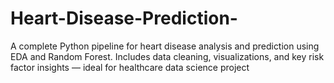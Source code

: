 # Heart-Disease-Prediction-
 A complete Python pipeline for heart disease analysis and prediction using EDA and Random Forest. Includes data cleaning, visualizations, and key risk factor insights — ideal for healthcare data science project
